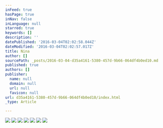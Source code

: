 ```yaml
---
inFeed: true
hasPage: true
inNav: false
inLanguage: null
starred: true
keywords: []
description: ''
datePublished: '2016-03-04T02:02:58.044Z'
dateModified: '2016-03-04T02:02:57.017Z'
title: Nina
author: []
sourcePath: _posts/2016-03-04-d35a4161-5380-457d-9b66-064df4b0ed10.md
published: true
authors: []
publisher:
  name: null
  domain: null
  url: null
  favicon: null
url: d35a4161-5380-457d-9b66-064df4b0ed10/index.html
_type: Article

---
```

![](https://the-grid-user-content.s3-us-west-2.amazonaws.com/1284195d-14d2-4655-8bd5-84d3bbfd2447.jpg)
![](https://the-grid-user-content.s3-us-west-2.amazonaws.com/f41fc6e4-ac87-4ae0-a173-1fe7947ddc14.jpg)
![](https://the-grid-user-content.s3-us-west-2.amazonaws.com/021905ed-676a-4906-85b2-02c8e8958c96.jpg)
![](https://the-grid-user-content.s3-us-west-2.amazonaws.com/16974637-6d46-43d6-b715-95909f1a055c.jpg)
![](https://the-grid-user-content.s3-us-west-2.amazonaws.com/86e39b75-f108-44ad-8322-2c1646e6924d.jpg)
![](https://the-grid-user-content.s3-us-west-2.amazonaws.com/9cfdc0bf-8a7d-4f79-8944-c9946d33bee1.jpg)
![](https://the-grid-user-content.s3-us-west-2.amazonaws.com/33a66a01-448a-4b2d-a397-87f893329951.jpg)